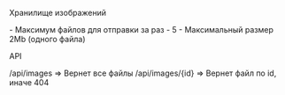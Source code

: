 <p>Хранилище изображений</p>
- Максимум файлов для отправки за раз - 5
- Максимальный размер 2Mb (одного файла)

<p>API</p>

/api/images => Вернет все файлы
/api/images/{id} => Вернет файл по id, иначе 404
